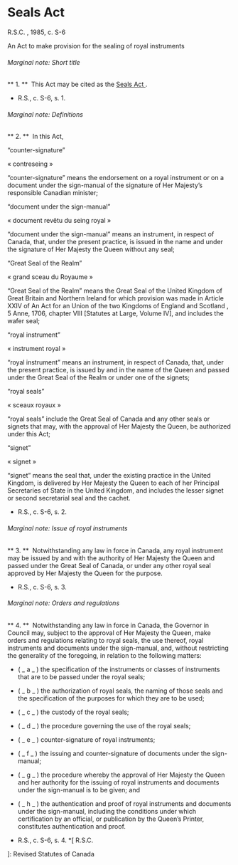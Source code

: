 #  Seals Act

R.S.C.  , 1985, c. S-6

An Act to make provision for the sealing of royal instruments

######  Marginal note:  Short title

** 1\.  **  This Act may be cited as the  [ Seals Act ](/eng/acts/S-6) . 

  * R.S., c. S-6, s. 1. 

######  Marginal note:  Definitions

** 2\.  **  In this Act, 

“counter-signature”

« contreseing »

    

“counter-signature”  means the endorsement on a royal instrument or on a
document under the sign-manual of the signature of Her Majesty’s responsible
Canadian minister;

“document under the sign-manual”

« document revêtu du seing royal »

    

“document under the sign-manual”  means an instrument, in respect of Canada,
that, under the present practice, is issued in the name and under the
signature of Her Majesty the Queen without any seal;

“Great Seal of the Realm”

« grand sceau du Royaume »

    

“Great Seal of the Realm”  means the Great Seal of the United Kingdom of Great
Britain and Northern Ireland for which provision was made in Article XXIV of
An Act for an Union of the two Kingdoms of England and Scotland  , 5 Anne,
1706, chapter VIII [Statutes at Large, Volume IV], and includes the wafer
seal;

“royal instrument”

« instrument royal »

    

“royal instrument”  means an instrument, in respect of Canada, that, under the
present practice, is issued by and in the name of the Queen and passed under
the Great Seal of the Realm or under one of the signets;

“royal seals”

« sceaux royaux »

    

“royal seals”  include the Great Seal of Canada and any other seals or signets
that may, with the approval of Her Majesty the Queen, be authorized under this
Act;

“signet”

« signet »

    

“signet”  means the seal that, under the existing practice in the United
Kingdom, is delivered by Her Majesty the Queen to each of her Principal
Secretaries of State in the United Kingdom, and includes the lesser signet or
second secretarial seal and the cachet.

  * R.S., c. S-6, s. 2. 

######  Marginal note:  Issue of royal instruments

** 3\.  **  Notwithstanding any law in force in Canada, any royal instrument may be issued by and with the authority of Her Majesty the Queen and passed under the Great Seal of Canada, or under any other royal seal approved by Her Majesty the Queen for the purpose. 

  * R.S., c. S-6, s. 3. 

######  Marginal note:  Orders and regulations

** 4\.  **  Notwithstanding any law in force in Canada, the Governor in Council may, subject to the approval of Her Majesty the Queen, make orders and regulations relating to royal seals, the use thereof, royal instruments and documents under the sign-manual, and, without restricting the generality of the foregoing, in relation to the following matters: 

  * ( _ a _ ) the specification of the instruments or classes of instruments that are to be passed under the royal seals; 

  * ( _ b _ ) the authorization of royal seals, the naming of those seals and the specification of the purposes for which they are to be used; 

  * ( _ c _ ) the custody of the royal seals; 

  * ( _ d _ ) the procedure governing the use of the royal seals; 

  * ( _ e _ ) counter-signature of royal instruments; 

  * ( _ f _ ) the issuing and counter-signature of documents under the sign-manual; 

  * ( _ g _ ) the procedure whereby the approval of Her Majesty the Queen and her authority for the issuing of royal instruments and documents under the sign-manual is to be given; and 

  * ( _ h _ ) the authentication and proof of royal instruments and documents under the sign-manual, including the conditions under which certification by an official, or publication by the Queen’s Printer, constitutes authentication and proof. 

  * R.S., c. S-6, s. 4. 
  *[
  R.S.C.

 ]: Revised Statutes of Canada

